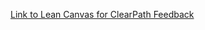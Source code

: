 [Link to Lean Canvas for ClearPath Feedback](https://docs.google.com/presentation/d/1Snf-BrbnQ5rNmHADo5PF48i5qmrlcN0sAS93tuXZ028/edit?usp=sharing)
